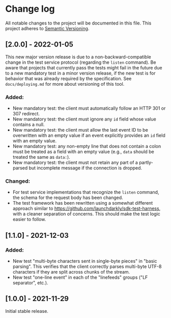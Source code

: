 # Change log

All notable changes to the project will be documented in this file. This project adheres to [Semantic Versioning](http://semver.org).


## [2.0.0] - 2022-01-05
This new major version release is due to a non-backward-compatible change in the test service protocol (regarding the `listen` command). Be aware that projects that currently pass the tests might fail in the future due to a new mandatory test in a minor version release, if the new test is for behavior that was already required by the specification. See `docs/deploying.md` for more about versioning of this tool.

### Added:
- New mandatory test: the client must automatically follow an HTTP 301 or 307 redirect.
- New mandatory test: the client must ignore any `id` field whose value contains a null.
- New mandatory test: the client must allow the last event ID to be overwritten with an empty value if an event explicitly provides an `id` field with an empty value.
- New mandatory test: any non-empty line that does not contain a colon must be treated as a field with an empty value (e.g., `data` should be treated the same as `data:`).
- New mandatory test: the client must not retain any part of a partly-parsed but incomplete message if the connection is dropped.

### Changed:
- For test service implementations that recognize the `listen` command, the schema for the request body has been changed.
- The test framework has been rewritten using a somewhat different approach similar to https://github.com/launchdarkly/sdk-test-harness, with a cleaner separation of concerns. This should make the test logic easier to follow.

## [1.1.0] - 2021-12-03
### Added:
- New test "multi-byte characters sent in single-byte pieces" in "basic parsing". This verifies that the client correctly parses multi-byte UTF-8 characters if they are split across chunks of the stream.
- New test "one-line event" in each of the "linefeeds" groups ("LF separator", etc.).

## [1.0.0] - 2021-11-29
Initial stable release.
